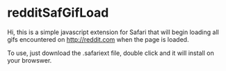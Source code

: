 redditSafGifLoad
================

Hi, this is a simple javascript extension for Safari that will begin loading all gifs encountered on http://reddit.com when the page is loaded. 

To use, just download the .safariext file, double click and it will install on your browswer. 
